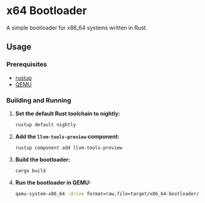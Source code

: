 # x64 Bootloader

A simple bootloader for x86_64 systems written in Rust.

## Usage

### Prerequisites

- [rustup](https://rustup.rs/)
- [QEMU](https://www.qemu.org/)

### Building and Running

1. **Set the default Rust toolchain to nightly:**
   ```sh
   rustup default nightly
   ```

2. **Add the `llvm-tools-preview` component:**
   ```sh
   rustup component add llvm-tools-preview
   ```

3. **Build the bootloader:**
   ```sh
   cargo build
   ```

4. **Run the bootloader in QEMU:**
   ```sh
   qemu-system-x86_64 -drive format=raw,file=target/x86_64-bootloader/debug/x64_bootloader
   ```
